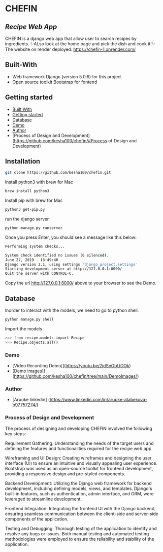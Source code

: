 # CHEFIN 
## _Recipe Web App_


CHEFIN is a django web app that allow user to search recipes by ingredients. 
✨ALso look at the home page and pick the dish and cook it!✨
The website on render deployed: https://chefin-1.onrender.com/

## Built-With

- Web framework Django (version 5.0.6) for this project
- Open source toolkit Bootstrap for fontend


## Getting started



- [Built With](https://github.com/kesha100/chefin/#Built-With)
- [Getting started](https://github.com/kesha100/chefin/#Getting-started)
- [Database](https://github.com/kesha100/chefin/#Database)
- [Demo](https://github.com/kesha100/chefin/#Demo)
- [Author](https://github.com/kesha100/chefin/#Author)
- [Process of Design and Development] (https://github.com/kesha100/chefin/#Process of Design and Development)



## Installation


```sh
git clone https://github.com/kesha100/chefin.git
```
Install python3 with brew for Mac

```sh
brew install python3
```
Install pip with brew for Mac
```sh
python3 get-pip.py
```
run the django server
```sh
python manage.py runserver
```

Once you press Enter, you should see a message like this below:
```sh
Performing system checks...

System check identified no issues (0 silenced).
June 27, 2019 - 18:49:40
Django version 2.1, using settings 'django_project.settings'
Starting development server at http://127.0.0.1:8000/
Quit the server with CONTROL-C.
```
Copy the url http://127.0.0.1:8000/ above to your browser to see the Demo.


## Database
Inorder to interact with the models, we need to go to python shell.
```sh
python manage.py shell
```
Import the models
```sh
>>> from recipe.models import Recipe
>>> Recipe.objects.all()
```

### Demo

- [Video Recording Demo]](https://youtu.be/2jdSeGbUOOk)
- [Demo Images]](https://github.com/kesha100/chefin/tree/main/DemoImages/)


### Author
- [Aruuke linkedin] (https://www.linkedin.com/in/aruuke-atabekova-b97757274/)

### Process of Design and Development
The process of designing and developing CHEFIN involved the following key steps:

Requirement Gathering: Understanding the needs of the target users and defining the features and functionalities required for the recipe web app.

Wireframing and UI Design: Creating wireframes and designing the user interface (UI) to ensure an intuitive and visually appealing user experience. Bootstrap was used as an open-source toolkit for frontend development, providing a responsive design and pre-styled components.

Backend Development: Utilizing the Django web framework for backend development, including defining models, views, and templates. Django's built-in features, such as authentication, admin interface, and ORM, were leveraged to streamline development.

Frontend Integration: Integrating the frontend UI with the Django backend, ensuring seamless communication between the client-side and server-side components of the application.

Testing and Debugging: Thorough testing of the application to identify and resolve any bugs or issues. Both manual testing and automated testing methodologies were employed to ensure the reliability and stability of the application.




